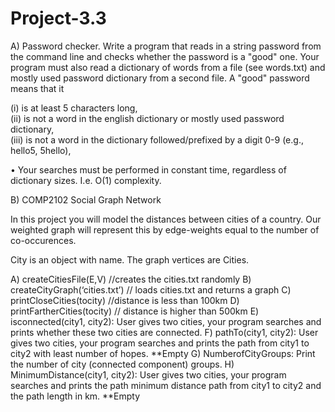 # Project-3.3

A) Password checker. Write a program that reads in a string password from the command line and checks whether the password is a "good" one.
Your program must also read a dictionary of words from a file (see words.txt) and mostly used password dictionary from a second file.
A "good" password means that it  

  (i) is at least 5 characters long,  
  (ii) is not a word in the english dictionary or mostly used password dictionary,  
  (iii) is not a word in the dictionary followed/prefixed by a digit 0-9 (e.g., hello5, 5hello),  

•	Your searches must be performed in constant time, regardless of dictionary sizes. I.e. O(1)  complexity. 


B) COMP2102 Social Graph Network

In this project you will model the distances between cities of a country. 
Our weighted graph will represent this by edge-weights equal to the number of co-occurences. 

 City is an object with name.  The graph vertices are Cities.
 
A)	createCitiesFile(E,V) //creates the cities.txt randomly
B)	createCityGraph(‘cities.txt’) // loads cities.txt and returns a graph
C)	printCloseCities(tocity) //distance is less than 100km
D)	printFartherCities(tocity) // distance is higher than 500km 
E)	isconnected(city1, city2): User gives two cities, your program searches and prints whether these two cities are connected.
F)	pathTo(city1, city2): User gives two cities, your program searches and prints the path from city1 to city2 with least number of hopes. **Empty
G)	NumberofCityGroups: Print the number of city (connected component) groups.
H)	MinimumDistance(city1, city2): User gives two cities, your program searches and prints the path minimum distance path from city1 to city2 and the path length in km. **Empty


